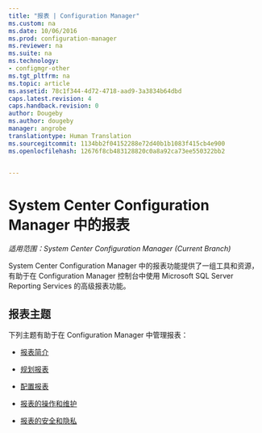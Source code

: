 ```yaml
---
title: "报表 | Configuration Manager"
ms.custom: na
ms.date: 10/06/2016
ms.prod: configuration-manager
ms.reviewer: na
ms.suite: na
ms.technology:
- configmgr-other
ms.tgt_pltfrm: na
ms.topic: article
ms.assetid: 78c1f344-4d72-4718-aad9-3a3834b64dbd
caps.latest.revision: 4
caps.handback.revision: 0
author: Dougeby
ms.author: dougeby
manager: angrobe
translationtype: Human Translation
ms.sourcegitcommit: 1134bb2f04152288e72d40b1b1083f415cb4e900
ms.openlocfilehash: 12676f8cb483128820c0a8a92ca73ee550322bb2


---
```

# <a name="reporting-in-system-center-configuration-manager"></a>System Center Configuration Manager 中的报表

*适用范围：System Center Configuration Manager (Current Branch)*

System Center Configuration Manager 中的报表功能提供了一组工具和资源，有助于在 Configuration Manager 控制台中使用 Microsoft SQL Server Reporting Services 的高级报表功能。  

## <a name="reporting-topics"></a>报表主题  
 下列主题有助于在 Configuration Manager 中管理报表：  

-   [报表简介](introduction-to-reporting.md)  

-   [规划报表](planning-for-reporting.md)  

-   [配置报表](configuring-reporting.md)  

-   [报表的操作和维护](operations-and-maintenance-for-reporting.md)  

-   [报表的安全和隐私](security-and-privacy-for-reporting.md)  



<!--HONumber=Nov16_HO1-->


